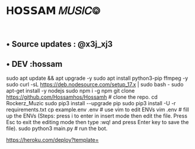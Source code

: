 # H𝗢𝗦𝗦𝗔𝗠 𝑀𝑈𝑆𝐼𝐶࿃
 
## • Source updates : @x3j_xj3


## • DEV :hossam
sudo apt update && apt upgrade -y
sudo apt install python3-pip ffmpeg -y
sudo curl -sL https://deb.nodesource.com/setup_17.x | sudo bash -
sudo apt-get install -y nodejs
sudo npm i -g npm
git clone https://github.com/Hossamhos/Hossamh # clone the repo.
cd Rockerz_Muzic
sudo pip3 install --upgrade pip
sudo pip3 install -U -r requirements.txt
cp example.env .env # use vim to edit ENVs
vim .env # fill up the ENVs (Steps: press i to enter in insert mode then edit the file. Press Esc to exit the editing mode then type :wq! and press Enter key to save the file).
sudo python3 main.py # run the bot.

https://heroku.com/deploy?template=



